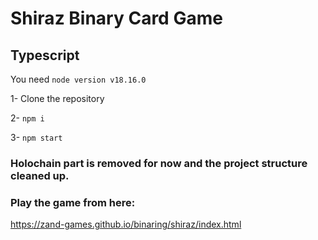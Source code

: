 # Shiraz Binary Card Game

## Typescript

You need `node version v18.16.0`

1- Clone the repository

2- `npm i`

3- `npm start`

### Holochain part is removed for now and the project structure cleaned up.

### Play the game from here:
https://zand-games.github.io/binaring/shiraz/index.html
